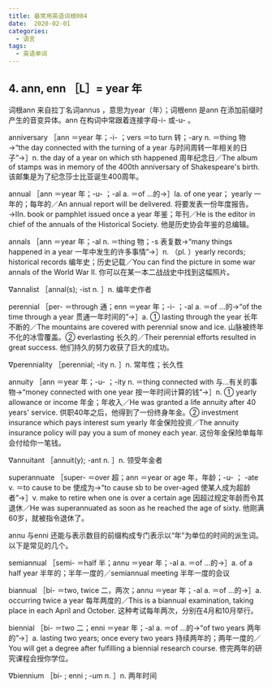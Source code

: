 ```yaml
---
title: 最常用英语词根004
date:  2020-02-01
categories:
  - 语言
tags:
  - 英语单词
---
```


## 4. ann, enn ［L］= year 年

词根ann 来自拉丁名词annus ，意思为year（年）；词根enn 是ann 在添加前缀时产生的音变异体。ann 在构词中常跟着连接字母-i- 或-u- 。

anniversary ［ann ＝year 年；-i- ；vers ＝to turn 转；-ary n. ＝thing 物→“the day connected with the turning of a year 与时间周转一年相关的日子”→］n. the day of a year on which sth happened 周年纪念日／The album of stamps was in memory of the 400th anniversary of Shakespeare's birth. 该邮集是为了纪念莎士比亚诞生400周年。

annual ［ann ＝year 年；-u- ；-al a. ＝of …的→］Ⅰa. of one year； yearly 一年的；每年的／An annual report will be delivered. 将要发表一份年度报告。→Ⅱn. book or pamphlet issued once a year 年鉴；年刊／He is the editor in chief of the annuals of the Historical Society. 他是历史协会年鉴的总编辑。

annals ［ann ＝year 年；-al n. ＝thing 物；-s 表复数→“many things happened in a year 一年中发生的许多事情”→］n. （pl. ）yearly records; historical records 编年史；历史记载／You can find the picture in some war annals of the World War II. 你可以在某一本二战战史中找到这幅照片。

∇annalist ［annal(s); -ist n. ］n. 编年史作者

perennial ［per- ＝through 通；enn ＝year 年；-i- ；-al a. ＝of …的→“of the time through a year 贯通一年时间的”→］a. ① lasting through the year 长年不断的／The mountains are covered with perennial snow and ice. 山脉被终年不化的冰雪覆盖。② everlasting 长久的／Their perennial efforts resulted in great success. 他们持久的努力收获了巨大的成功。

∇perenniality ［perennial; -ity n. ］n. 常年性；长久性

annuity ［ann ＝year 年；-u- ；-ity n. ＝thing connected with 与…有关的事物→“money connected with one year 按一年时间计算的钱”→］n. ① yearly allowance or income 年金；年收入／He was granted a life annuity after 40 years' service. 供职40年之后，他得到了一份终身年金。② investment insurance which pays interest sum yearly 年金保险投资／The annuity insurance policy will pay you a sum of money each year. 这份年金保险单每年会付给你一笔钱。

∇annuitant ［annuit(y); -ant n. ］n. 领受年金者

superannuate ［super- ＝over 超；ann ＝year or age 年，年龄；-u- ； -ate v. ＝to cause to be 使成为→“to cause sb to be over-aged 使某人成为超龄者”→］v. make to retire when one is over a certain age 因超过规定年龄而令其退休／He was superannuated as soon as he reached the age of sixty. 他刚满60岁，就被指令退休了。


annu 与enni 还能与表示数目的前缀构成专门表示以“年”为单位的时间的派生词。以下是常见的几个。

semiannual ［semi- ＝half 半；annu ＝year 年；-al a. ＝of …的→］a. of a half year 半年的；半年一度的／semiannual meeting 半年一度的会议

biannual ［bi- ＝two, twice 二，两次；annu ＝year 年；-al a. ＝of …的→］a. occurring twice a year 每年两度的／This is a biannual examination, taking place in each April and October. 这种考试每年两次，分别在4月和10月举行。

biennial ［bi- ＝two 二；enni ＝year 年；-al a. ＝of …的→“of two years 两年的”→］a. lasting two years; once every two years 持续两年的；两年一度的／You will get a degree after fulfilling a biennial research course. 修完两年的研究课程会授你学位。

∇biennium ［bi- ; enni ; -um n. ］n. 两年时间